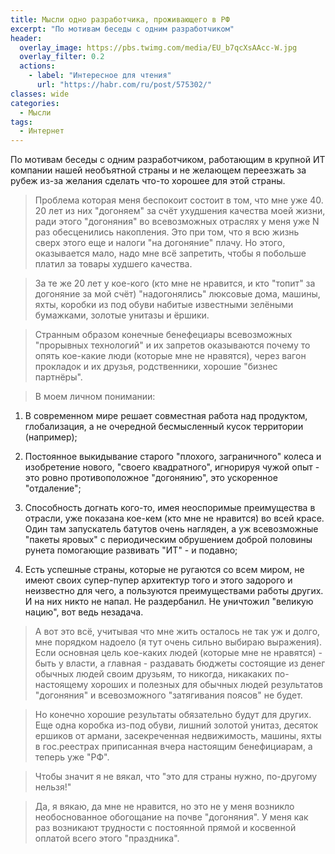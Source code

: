 ```yaml
---
title: Мысли одно разработчика, проживающего в РФ
excerpt: "По мотивам беседы с одним разработчиком"
header:
  overlay_image: https://pbs.twimg.com/media/EU_b7qcXsAAcc-W.jpg
  overlay_filter: 0.2
  actions:
    - label: "Интересное для чтения"
      url: "https://habr.com/ru/post/575302/"
classes: wide
categories:
  - Мысли
tags:
  - Интернет
---
```


По мотивам беседы с одним разработчиком, работающим в крупной ИТ компании нашей необъятной страны и не желающем переезжать за рубеж из-за желания сделать что-то хорошее для этой страны.

> Проблема которая меня беспокоит состоит в том, что мне уже 40. 20 лет из них "догоняем" за счёт ухудшения качества моей жизни, ради этого "догоняния" во всевозможных отраслях у меня уже N раз обесценились накопления. Это при том, что я всю жизнь сверх этого еще и налоги "на догоняние" плачу. Но этого, оказывается мало, надо мне всё запретить, чтобы я побольше платил за товары худшего качества.

> За те же 20 лет у кое-кого (кто мне не нравится, и кто "топит" за догоняние за мой счёт) "надогонялись" люксовые дома, машины, яхты, коробки из под обуви набитые известными зелёными бумажками, золотые унитазы и ёршики.

> Странным образом конечные бенефециары всевозможных "прорывных технологий" и их запретов оказываются почему то опять кое-какие люди (которые мне не нравятся), через вагон прокладок и их друзья, родственники, хорошие "бизнес партнёры".

> В моем личном понимании:

1. В современном мире решает совместная работа над продуктом, глобализация, а не очередной бесмысленный кусок территории (например);

2. Постоянное выкидывание старого "плохого, заграничного" колеса и изобретение нового, "своего квадратного", игнорируя чужой опыт - это ровно противоположное "догонянию", это ускоренное "отдаление";

3. Способность догнать кого-то, имея неоспоримые преимущества в отрасли, уже показана кое-кем (кто мне не нравится) во всей красе. Один там запускатель батутов очень нагляден, а уж всевозможные "пакеты яровых" с периодическим обрушением доброй половины рунета помогающие развивать "ИТ" - и подавно;

4. Есть успешные страны, которые не ругаются со всем миром, не имеют своих супер-пупер архитектур того и этого задорого и неизвестно для чего, а пользуются преимуществами работы других. И на них никто не напал. Не раздербанил. Не уничтожил "великую нацию", вот ведь незадача.

> А вот это всё, учитывая что мне жить осталось не так уж и долго, мне порядком надоело (я тут очень сильно выбираю выражения). Если основная цель кое-каких людей (которые мне не нравятся) - быть у власти, а главная - раздавать бюджеты состоящие из денег обычных людей своим друзьям, то никогда, никакаких по-настоящему хороших и полезных для обычных людей результатов "догоняния" и всевозможного "затягивания поясов" не будет.

> Но конечно хорошие результаты обязательно будут для других. Еще одна коробка из-под обуви, лишний золотой унитаз, десяток ершиков от армани, засекреченная недвижимость, машины, яхты в гос.реестрах приписанная вчера настоящим бенефициарам, а теперь уже "РФ".

> Чтобы значит я не вякал, что "это для страны нужно, по-другому нельзя!"

> Да, я вякаю, да мне не нравится, но это не у меня возникло необоснованное обогощание на почве "догоняния". У меня как раз возникают трудности с постоянной прямой и косвенной оплатой всего этого "праздника".
